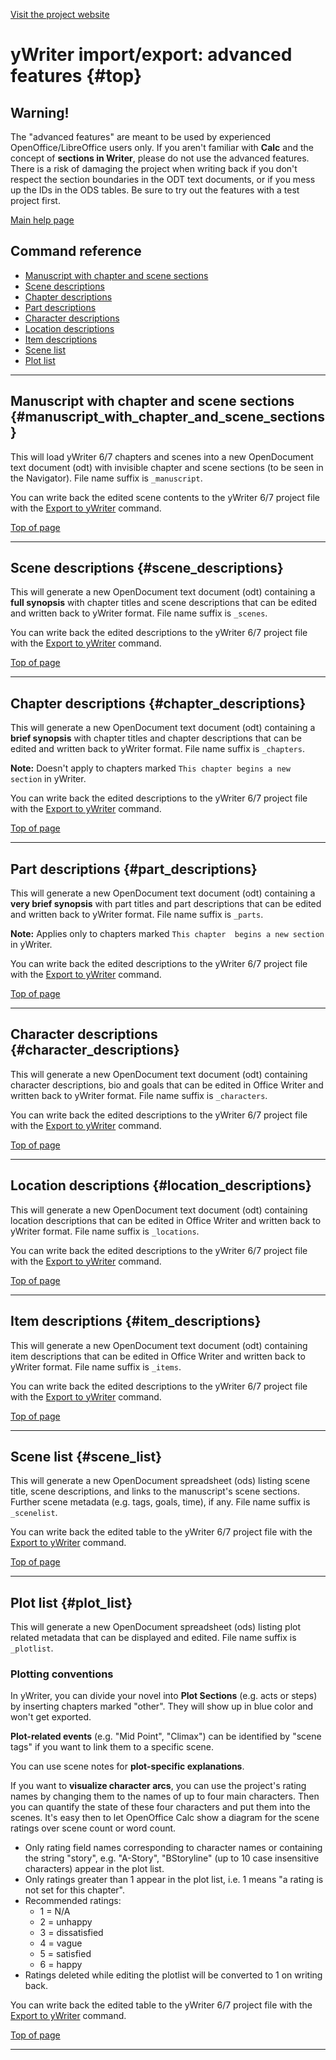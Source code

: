 [Visit the project website](https://peter88213.github.io/pywoo/)

# yWriter import/export: advanced features {#top}

## Warning!

The \"advanced features\" are meant to be used by experienced
OpenOffice/LibreOffice users only. If you aren\'t familiar with **Calc**
and the concept of **sections in Writer**, please do not use the
advanced features. There is a risk of damaging the project when writing
back if you don\'t respect the section boundaries in the ODT text
documents, or if you mess up the IDs in the ODS tables. Be sure to try
out the features with a test project first.

[Main help page](@help@)

## Command reference

-   [Manuscript with chapter and scene
    sections](#manuscript_with_chapter_and_scene_sections)
-   [Scene descriptions](#scene_descriptions)
-   [Chapter descriptions](#chapter_descriptions)
-   [Part descriptions](#part_descriptions)
-   [Character descriptions](#character_descriptions)
-   [Location descriptions](#location_descriptions)
-   [Item descriptions](#item_descriptions)
-   [Scene list](#scene_list)
-   [Plot list](#plot_list)

------------------------------------------------------------------------

## Manuscript with chapter and scene sections {#manuscript_with_chapter_and_scene_sections}

This will load yWriter 6/7 chapters and scenes into a new OpenDocument
text document (odt) with invisible chapter and scene sections (to be
seen in the Navigator). File name suffix is `_manuscript`.

You can write back the edited scene contents to the yWriter 6/7 project
file with the [Export to yWriter](help.html#export_to_ywriter) command.

[Top of page](#top)

------------------------------------------------------------------------

## Scene descriptions {#scene_descriptions}

This will generate a new OpenDocument text document (odt) containing a
**full synopsis** with chapter titles and scene descriptions that can be
edited and written back to yWriter format. File name suffix is
`_scenes`.

You can write back the edited descriptions to the yWriter 6/7 project
file with the [Export to yWriter](help.html#export_to_ywriter) command.

[Top of page](#top)

------------------------------------------------------------------------

## Chapter descriptions {#chapter_descriptions}

This will generate a new OpenDocument text document (odt) containing a
**brief synopsis** with chapter titles and chapter descriptions that can
be edited and written back to yWriter format. File name suffix is
`_chapters`.

**Note:** Doesn\'t apply to chapters marked
`This chapter begins a new section` in yWriter.

You can write back the edited descriptions to the yWriter 6/7 project
file with the [Export to yWriter](help.html#export_to_ywriter) command.

[Top of page](#top)

------------------------------------------------------------------------

## Part descriptions {#part_descriptions}

This will generate a new OpenDocument text document (odt) containing a
**very brief synopsis** with part titles and part descriptions that can
be edited and written back to yWriter format. File name suffix is
`_parts`.

**Note:** Applies only to chapters marked
`This chapter  begins a new section` in yWriter.

You can write back the edited descriptions to the yWriter 6/7 project
file with the [Export to yWriter](help.html#export_to_ywriter) command.

[Top of page](#top)

------------------------------------------------------------------------

## Character descriptions {#character_descriptions}

This will generate a new OpenDocument text document (odt) containing
character descriptions, bio and goals that can be edited in Office
Writer and written back to yWriter format. File name suffix is
`_characters`.

You can write back the edited descriptions to the yWriter 6/7 project
file with the [Export to yWriter](help.html#export_to_ywriter) command.

[Top of page](#top)

------------------------------------------------------------------------

## Location descriptions {#location_descriptions}

This will generate a new OpenDocument text document (odt) containing
location descriptions that can be edited in Office Writer and written
back to yWriter format. File name suffix is `_locations`.

You can write back the edited descriptions to the yWriter 6/7 project
file with the [Export to yWriter](help.html#export_to_ywriter) command.

[Top of page](#top)

------------------------------------------------------------------------

## Item descriptions {#item_descriptions}

This will generate a new OpenDocument text document (odt) containing
item descriptions that can be edited in Office Writer and written back
to yWriter format. File name suffix is `_items`.

You can write back the edited descriptions to the yWriter 6/7 project
file with the [Export to yWriter](help.html#export_to_ywriter) command.

[Top of page](#top)

------------------------------------------------------------------------

## Scene list {#scene_list}

This will generate a new OpenDocument spreadsheet (ods) listing scene
title, scene descriptions, and links to the manuscript\'s scene
sections. Further scene metadata (e.g. tags, goals, time), if any. File
name suffix is `_scenelist`.

You can write back the edited table to the yWriter 6/7 project file with
the [Export to yWriter](help.html#export_to_ywriter) command.

[Top of page](#top)

------------------------------------------------------------------------

## Plot list {#plot_list}

This will generate a new OpenDocument spreadsheet (ods) listing plot
related metadata that can be displayed and edited. File name suffix is
`_plotlist`.

### Plotting conventions

In yWriter, you can divide your novel into **Plot Sections** (e.g. acts
or steps) by inserting chapters marked \"other\". They will show up in
blue color and won\'t get exported.

**Plot-related events** (e.g. \"Mid Point\", \"Climax\") can be
identified by \"scene tags\" if you want to link them to a specific
scene.

You can use scene notes for **plot-specific explanations**.

If you want to **visualize character arcs**, you can use the project\'s
rating names by changing them to the names of up to four main
characters. Then you can quantify the state of these four characters and
put them into the scenes. It\'s easy then to let OpenOffice Calc show a
diagram for the scene ratings over scene count or word count.

-   Only rating field names corresponding to character names or
    containing the string \"story\", e.g. \"A-Story\", \"BStoryline\"
    (up to 10 case insensitive characters) appear in the plot list.
-   Only ratings greater than 1 appear in the plot list, i.e. 1 means
    \"a rating is not set for this chapter\".
-   Recommended ratings:
    -   1 = N/A
    -   2 = unhappy
    -   3 = dissatisfied
    -   4 = vague
    -   5 = satisfied
    -   6 = happy
-   Ratings deleted while editing the plotlist will be converted to 1 on
    writing back.

You can write back the edited table to the yWriter 6/7 project file with
the [Export to yWriter](help.html#export_to_ywriter) command.

[Top of page](#top)

------------------------------------------------------------------------

